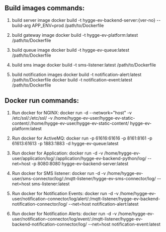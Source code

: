 ## Build images commands:
1. build server image
docker build -t hygge-ev-backend-server:{ver-no} --build-arg APP_ENV=prod /path/to/Dockerfile

2. build gateway image
docker build -t hygge-ev-platform:latest /path/to/Dockerfile

3. build queue image
docker build -t hygge-ev-queue:latest /path/to/Dockerfile

4. build sms image
docker build -t sms-listener:latest /path/to/Dockerfile

5. build notification images
docker build -t notification-alert:latest /path/to/Dockerfile
docker build -t notification-event:latest /path/to/Dockerfile


## Docker run commands:

1. Run docker for NGINX:
    docker run -d --network="host" -v /etc/ssl/:/etc/ssl/ -v /home/hygge-ev-user/hygge-ev-static-content/:/home/hygge-ev-user/hygge-ev-static-content/ hygge-ev-platform:latest

2. Run docker for ActiveMQ:
    docker run -p 61616:61616 -p 8161:8161 -p 61613:61613 -p 1883:1883 -d hygge-ev-queue:latest

3. Run docker for Application:
    docker run -d -v /home/hygge-ev-user/application/log/:/application/hygge-ev-backend-python/log/ --net=host -p 8080:8080 hygge-ev-backend-server:latest

4. Run docker for SMS listener:
    docker run -d -v /home/hygge-ev-user/sms-connector/log/:/mqtt-listener/hygge-ev-sms-connector/log/ --net=host sms-listener:latest

5. Run docker for Notification Events:
    docker run -d -v /home/hygge-ev-user/notification-connector/log/alert/:/mqtt-listener/hygge-ev-backend-notification-connector/log/ --net=host notification-alert:latest

6. Run docker for Notification Alerts:
    docker run -d -v /home/hygge-ev-user/notification-connector/log/event/:/mqtt-listener/hygge-ev-backend-notification-connector/log/ --net=host notification-event:latest